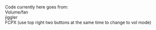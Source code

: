 Code currently here goes from:  
Volume/fan  
jiggler  
FCPX (use top right two buttons at the same time to change to vol mode)
